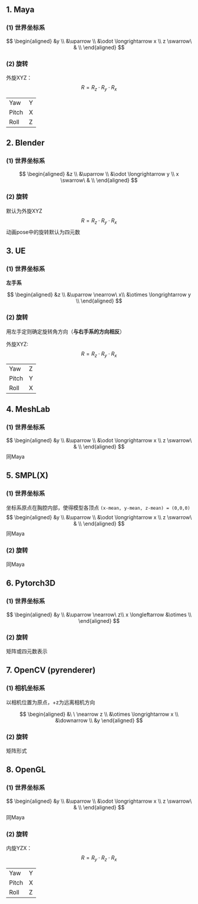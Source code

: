 ## 1. Maya
### (1) 世界坐标系
$$
\begin{aligned}
	&y \\
	&\uparrow \\
	&\odot \longrightarrow x \\
z \swarrow\ & \\
\end{aligned}
$$

### (2) 旋转
外旋XYZ：
$$
R = R_z \cdot R_y \cdot R_x
$$

|       |     |
| ----- | --- |
| Yaw   | Y   |
| Pitch | X   |
| Roll  | Z   |

## 2. Blender
### (1) 世界坐标系
$$
\begin{aligned}
	&z \\
	&\uparrow \\
	&\odot \longrightarrow y \\
x \swarrow\ & \\
\end{aligned}
$$

### (2) 旋转
默认为外旋XYZ
$$
R = R_z \cdot R_y \cdot R_x
$$
动画pose中的旋转默认为四元数

## 3. UE
### (1) 世界坐标系
**左手系**

$$
\begin{aligned}
&z \\
&\uparrow \nearrow\ x\\
&\otimes \longrightarrow y \\
\end{aligned}
$$

### (2) 旋转
用左手定则确定旋转角方向（**与右手系的方向相反**）

外旋XYZ:
$$
R = R_z \cdot R_y \cdot R_x
$$

|       |     |
| ----- | --- |
| Yaw   | Z   |
| Pitch | Y   |
| Roll  | X   |

## 4. MeshLab
### (1) 世界坐标系
$$
\begin{aligned}
	&y \\
	&\uparrow \\
	&\odot \longrightarrow x \\
z \swarrow\ & \\
\end{aligned}
$$
同Maya

## 5. SMPL(X)
### (1) 世界坐标系
坐标系原点在胸腔内部，使得模型各顶点 `(x-mean, y-mean, z-mean) = (0,0,0)`
$$
\begin{aligned}
	&y \\
	&\uparrow \\
	&\odot \longrightarrow x \\
z \swarrow\ & \\
\end{aligned}
$$
同Maya

### (2) 旋转
同Maya

## 6. Pytorch3D
### (1) 世界坐标系
$$
\begin{aligned}
&y \\
&\uparrow \nearrow\ z\\
x \longleftarrow &\otimes \\
\end{aligned}
$$

### (2) 旋转
矩阵或四元数表示

## 7. OpenCV (pyrenderer)
### (1) 相机坐标系
以相机位置为原点，+z为远离相机方向

$$
\begin{aligned}
	&\ \ \nearrow z \\
	&\otimes \longrightarrow x \\
	&\downarrow \\
	&y
\end{aligned}
$$
### (2) 旋转
矩阵形式

## 8. OpenGL
### (1) 世界坐标系
$$
\begin{aligned}
	&y \\
	&\uparrow \\
	&\odot \longrightarrow x \\
z \swarrow\ & \\
\end{aligned}
$$
同Maya

### (2) 旋转
内旋YZX：
$$
R = R_y \cdot R_z \cdot R_x
$$

|       |     |
| ----- | --- |
| Yaw   | Y   |
| Pitch | X   |
| Roll  | Z   |
